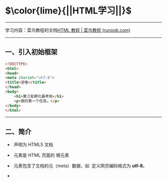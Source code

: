 # $\color{lime}{||HTML学习||}$

---

学习内容：菜鸟教程的文档[HTML 教程 | 菜鸟教程 (runoob.com)](https://www.runoob.com/html/html-tutorial.html)

---

## 一、引入初始框架

```html
<!DOCTYPE>
<html>
<head>
<meta charset="utf-8">
<title>泥电</title> 
</head>
<body>
    <h1>第三轮孵化器考核</h1>
    <p>我的第一个任务。</p>
</body>
</html>
```

--- 

## 二、简介

- **<!DOCTYPE html>** 声明为   HTML5 文档

- **<html>** 元素是 HTML 页面的  根元素

- **<head>** 元素包含了文档的元（meta）数据，如 <meta charset="utf-8"> 定义网页编码格式为 **utf-8**。

- **<title>** 元素描述了文档的标题

- **<body>** 元素包含了可见的页面内容

- **<h1>** 元素定义一个大标题

- **<p>** 元素定义一个段落
  
  <mark><img title="" src="https://www.runoob.com/wp-content/uploads/2013/06/02A7DD95-22B4-4FB9-B994-DDB5393F7F03.jpg" alt="" width="716"></mark>

### （1）什么是HTML？

HTML 是用来描述网页的一种语言。

- HTML 指的是超文本标记语言: **H**yper**T**ext **M**arkup **L**anguage
- HTML 不是一种编程语言，而是一种**标记**语言
- 标记语言是一套**标记标签** (markup tag)
- HTML 使用标记标签来**描述**网页
- HTML 文档包含了HTML **标签**及**文本**内容
- HTML文档也叫做 **web 页面**

---

## （2） HTML 标签

HTML 标记标签通常被称为 HTML 标签 (HTML tag)。

- HTML 标签是由*尖括号*包围的关键词，比如 <html>
- HTML 标签通常是*成对出现*的
- 标签对中的第一个标签是*开始标签*，第二个标签是*结束标签*
- 开始和结束标签也被称为*开放标签*和*闭合标签*

---

## (3)    vs配置和实时预览

<img src="file:///C:/Users/13561/AppData/Roaming/marktext/images/2024-01-28-11-00-48-image.png" title="" alt="" width="860">

---

# 三、基础

## ① HTML 标题

HTML 标题（Heading）是通过<h1> - <h6> 标签来定义的。

```html
<h1>这是一个标题</h1>
<h2>这是一个标题</h2>
<h3>这是一个标题</h3>
```

## ② HTML 段落

HTML 段落是通过标签 <p> 来定义的。

```html
<p>这是一个段落。</p>
<p>这是另外一个段落。</p>
```

## ③ HTML 链接

HTML 链接是通过标签 <a> 来定义的。

```html
<a href="https://www.runoob.com">这是一个链接</a>
```

## ④ HTML 图像

```html
HTML 图像是通过标签<img>来定义的.
<img src="/images/logo.png" width="258" height="39" />
```

**注意：** 图像的名称和尺寸是以属性的形式提供的。

---

# 

# 四、HTML元素

| 开始标签 *                 | 元素内容   | 结束标签 * |
| ---------------------- | ------ | ------ |
| <p>                    | 这是一个段落 | </p>   |
| <a href="default.htm"> | 这是一个链接 | </a>   |
| <br>                   | 换行     |        |

**开始标签常被称为**起始标签（opening tag）**，结束标签常称为**闭合标签（closing tag）。

## ① HTML 元素语法

- HTML 元素以**开始标签**起始
- HTML 元素以**结束标签**终止
- **元素的内容**是开始标签与结束标签之间的内容
- 某些 HTML 元素具有**空内容（empty content）**
- 空元素**在开始标签中进行关闭**（以开始标签的结束而结束）
- 大多数 HTML 元素可拥有**属性**

## ② 嵌套的 HTML 元素

大多数 HTML 元素可以嵌套（HTML 元素可以包含其他 HTML 元素）。

HTML 文档由相互嵌套的 HTML 元素构成。

## ④ HTML 文档实例

```html
<!DOCTYPE html>
<html>

<body>
<p>这是第一个段落。</p>
</body>

</html>
以上实例包含了三个 HTML 元素。
```

## ⑤ HTML 实例解析

**<p> 元素:**

```html
<p>这是第一个段落。</p>

这个 <p> 元素定义了 HTML 文档中的一个段落。  
这个元素拥有一个开始标签 <p> 以及一个结束标签 </p>.  
元素内容是: 这是第一个段落。
```

**<body> 元素:**

```html
<body>  
<p>这是第一个段落。</p>  
</body>
```

<body> 元素定义了 HTML 文档的主体。  
这个元素拥有一个开始标签 <body> 以及一个结束标签 </body>。  
元素内容是另一个 HTML 元素（p 元素）。

**<html> 元素：**

<html>

```html
<html>

<body>
<p>这是第一个段落。</p>
</body>

</html>
```

</html>

<html> 元素定义了整个 HTML 文档。  
这个元素拥有一个开始标签 <html> ，以及一个结束标签 </html>.  
元素内容是另一个 HTML 元素（body 元素）。

## ⑥ HTML 空元素

没有内容的 HTML 元素被称为空元素。空元素是在开始标签中关闭的。

<br> 就是没有关闭标签的空元素（<br> 标签定义换行）。

在 XHTML、XML 以及未来版本的 HTML 中，所有元素都必须被关闭。

在开始标签中添加斜杠，比如 <br />，是关闭空元素的正确方法，HTML、XHTML 和 XML 都接受这种方式。

即使 <br> 在所有浏览器中都是有效的，但使用 <br /> 其实是更长远的保障。

## ⑦ HTML 提示：使用小写标签

HTML 标签对大小写不敏感：<P> 等同于 <p>。许多网站都使用大写的 HTML 标签。

菜鸟教程使用的是小写标签，因为万维网联盟（W3C）在 HTML 4 中**推荐**使用小写，而在未来 (X)HTML 版本中**强制**使用小写。

---

# 五、HTML属性

- HTML 元素可以设置**属性**
- 属性可以在元素中添加**附加信息**
- <mark>属性一般描述于**开始标签**</mark>
- 属性总是以名称/值对的形式出现，**比如：name="value"**。

---

## ① 属性实例

HTML 链接由 <a> 标签定义。链接的地址在 **href 属性**中指定：

```html
<a href="http://www.runoob.com">这是一个链接</a>
```

## ② HTML 属性常用引用属性值

<u>属性值应该始终被包括在引号内。</u>

双引号是最常用的，不过使用单引号也没有问题。

> ![Remark](https://www.runoob.com/images/lamp.gif)**提示:** 在某些个别的情况下，比如属性值本身就含有双引号，那么您必须使用单引号，例如：
> 
> name='John "ShotGun" Nelson'

| 属性    | 描述                                     |
| ----- | -------------------------------------- |
| class | 为html元素定义一个或多个类名（classname）(类名从样式文件引入) |
| id    | 定义元素的唯一id                              |
| style | 规定元素的行内样式（inline style）                |
| title | 描述了元素的额外信息 (作为工具条使用)                   |

更多标准属性说明： [HTML 标准属性参考手册](https://www.runoob.com/tags/ref-standardattributes.html).

例如，以下是一个使用属性的示例：

```html
<a href="https://www.example.com" target="_blank">这是一个链接</a>`
```

在上面的例子中，`href`是链接元素(`<a>`)的属性之一，它指定了链接的目标URL。`

target`是另一个属性，它指定了链接在何处打开，`_blank`表示在新的浏览器窗口中打开链接。

HTML中的属性可以用于各种元素，包括图片、表单元素、样式等。每个元素都具有一组特定的属性，用于定义其行为和外观。可以通过在开始标签中使用属性来设置元素的属性值。

---

# 六、HTML标题

标题（Heading）是通过 <h1> - <h6> 标签进行定义的。

```html
<h1> 定义最大的标题。 <h6> 定义最小的标题。

<h1>这是一个标题。</h1>
<h2>这是一个标题。</h2>
<h3>这是一个标题。</h3>

注释: 浏览器会自动地在标题的前后添加空行。
```

请确保将 HTML 标题 标签只用于标题。不要仅仅是为了生成**粗体**或**大号**的文本而使用标题。

搜索引擎使用标题为您的网页的结构和内容编制索引。

因为用户可以通过标题来快速浏览您的网页，所以用标题来呈现文档结构是很重要的。

应该将 h1 用作主标题（最重要的），其后是 h2（次重要的），再其次是 h3，以此类推。

## 

## HTML 水平线

hr 元素可用于分隔内容。

```html
<p>这是一个段落。</p>
<hr>
<p>这是一个段落。</p>
<hr>
<p>这是一个段落。</p>
```

## HTML 注释

可以将注释插入 HTML 代码中，这样可以提高其可读性，使代码更易被人理解。浏览器会忽略注释，也不会显示它们。

注释写法如下:

```html
<!-- 这是一个注释 -->
```

**注释:** 开始括号之后（左边的括号）需要紧跟一个叹号 ! (英文标点符号)，结束括号之前（右边的括号）不需要，合理地使用注释可以对未来的代码编辑工作产生帮助。

## HTML 折行

如果您希望在不产生一个新段落的情况下进行换行（新行），请使用 `<br>`标签：

```html
<p>这个<br>段落<br>演示了分行的效果</p>
```

`<br />` 元素是一个空的 HTML 元素。由于关闭标签没有任何意义，因此它没有结束标签。

## 实例

```html
<!DOCTYPE html>
<html>
<head>
<meta charset="utf-8">
<title>菜鸟教程(runoob.com)</title>
</head>

<body>

<h1>春晓</h1>

<p>
    春眠不觉晓，
      处处闻啼鸟。
        夜来风雨声，
          花落知多少。
</p>

<p>注意，浏览器忽略了源代码中的排版（省略了多余的空格和换行）。</p>
</body>
</html>
```

输出结果：

```html
春晓

春眠不觉晓， 处处闻啼鸟。 夜来风雨声， 花落知多少。

注意，浏览器忽略了源代码中的排版（省略了多余的空格和换行）。
```

  ---

# 

# 七、HTML 文本格式化

<!DOCTYPE html>

```html
<!DOCTYPE html>
<html>
<head> 
<meta charset="utf-8"> 
<title>菜鸟教程(runoob.com)</title> 
</head> 
<body>

<b>加粗文本</b><br><br>
<i>斜体文本</i><br><br>
<code>电脑自动输出</code><br><br>
这是 <sub> 下标</sub> 和 <sup> 上标</sup>

</body>
</html>
```

<img title="" src="file:///C:/Users/13561/AppData/Roaming/marktext/images/2024-01-28-14-58-30-image.png" alt="" width="264" data-align="left">

```html
<!DOCTYPE html>
<html>
<head>
<meta charset="utf-8">
<title>菜鸟教程(runoob.com)</title>
</head>

<body>

<b>这个文本是加粗的</b>

<br />

<strong>这个文本是加粗的</strong>

<br />

<big>这个文本字体放大</big>

<br />

<em>这个文本是斜体的</em>

<br />

<i>这个文本是斜体的</i>

<br />

<small>这个文本是缩小的</small>

<br />

这个文本包含
<sub>下标</sub>

<br />

这个文本包含
<sup>上标</sup>

</body>
</html>
```

<img src="file:///C:/Users/13561/AppData/Roaming/marktext/images/2024-01-28-15-01-48-image.png" title="" alt="" width="259">

```html
<pre>
此例演示如何使用 pre 标签
对空行和    空格
进行控制
</pre>
```

<img title="" src="file:///C:/Users/13561/AppData/Roaming/marktext/images/2024-01-28-15-04-53-image.png" alt="" data-align="inline" width="257">

```html
<code>计算机输出</code>
<br />
<kbd>键盘输入</kbd>
<br />
<tt>打字机文本</tt>
<br />
<samp>计算机代码样本</samp>
<br />
<var>计算机变量</var>
<br />

<p>
<b>注释：</b>这些标签常用于显示计算机/编程代码。
</p>
```

<img title="" src="file:///C:/Users/13561/AppData/Roaming/marktext/images/2024-01-28-15-05-47-image.png" alt="" width="317">

### 写地址

```html
<address>
Written by <a href="mailto:webmaster@example.com">Jon Doe</a>.<br> 
Visit us at:<br>
Example.com<br>
Box 564, Disneyland<br>
USA
</address>
```

<img src="file:///C:/Users/13561/AppData/Roaming/marktext/images/2024-01-28-15-07-10-image.png" title="" alt="" width="278">

### 缩写和首字母缩写

```html
<abbr title="etcetera">etc.</abbr>
<br />
<acronym title="World Wide Web">WWW</acronym>

<p>在某些浏览器中，当您把鼠标移至缩略词语上时，title 可用于展示表达的完整版本。</p>

<p>仅对于 IE 5 中的 acronym 元素有效。</p>

<p>对于 Netscape 6.2 中的 abbr 和 acronym 元素都有效。</p>
```

<img src="file:///C:/Users/13561/AppData/Roaming/marktext/images/2024-01-28-15-08-35-image.png" title="" alt="" width="478">

### 左右换向

```html
<p>该段落文字从左到右显示。</p>  
<p><bdo dir="rtl">该段落文字从右到左显示。</bdo></p> 
```

<img src="file:///C:/Users/13561/AppData/Roaming/marktext/images/2024-01-28-15-10-46-image.png" title="" alt="" width="235">

### 引用

```html
<p>WWF's goal is to: 
<q>Build a future where people live in harmony with nature.</q>
We hope they succeed.</p>
```

<img src="file:///C:/Users/13561/AppData/Roaming/marktext/images/2024-01-28-15-12-11-image.png" title="" alt="" width="672">

### 标记删除文字

```html
<p>My favorite color is <del>blue</del> <ins>red</ins>!</p>
```

<img src="file:///C:/Users/13561/AppData/Roaming/marktext/images/2024-01-28-15-13-41-image.png" title="" alt="" width="327">

## 总结 HTML 文本格式化标签

| 标签       | 描述     |
| -------- | ------ |
| <b>      | 定义粗体文本 |
| <em>     | 定义着重文字 |
| <i>      | 定义斜体字  |
| <small>  | 定义小号字  |
| <strong> | 定义加重语气 |
| <sub>    | 定义下标字  |
| <sup>    | 定义上标字  |
| <ins>    | 定义插入字  |
| <del>    | 定义删除字  |

## HTML "计算机输出" 标签

| 标签     | 描述        |
| ------ | --------- |
| <code> | 定义计算机代码   |
| <kde>  | 定义键盘码     |
| <samp> | 定义计算机代码样本 |
| <var>  | 定义变量      |
| <pre>  | 定义预格式文本   |

## HTML 引文, 引用, 及标签定义

| 标签           | 描述        |
| ------------ | --------- |
| <abbr>       | 定义缩写      |
| <address>    | 定义地址      |
| <bdo>        | 定义文字方向    |
| <blockquote> | 定义长的引用    |
| <q>          | 定义短的引用语   |
| <cite>       | 定义引用、引证   |
| <dfn>        | 定义一个定义项目。 |

---

# 

# 八、链接

```html
<p>
<a href="/index.html">本文本</a> 是一个指向本网站中的一个页面的链接。</p>

<p><a href="http://www.microsoft.com/">本文本</a> 是一个指向万维网上的页面的链接。</p>

</body>
```

输出结果：

<p>
<a href="/index.html">本文本</a> 是一个指向本网站中的一个页面的链接。</p>

<p><a href="http://www.microsoft.com/">本文本</a> 是一个指向万维网上的页面的链接。</p>

</body>

## ① HTML 超链接

HTML使用标签 <a> 来设置超文本链接。

超链接可以是一个字，一个词，或者一组词，也可以是一幅图像，您可以点击这些内容来跳转到新的文档或者当前文档中的某个部分。

当您把鼠标指针移动到网页中的某个链接上时，箭头会变为一只小手。

在标签 <a> 中使用了 href 属性来描述链接的地址。

默认情况下，链接将以以下形式出现在浏览器中：

- 一个未访问过的链接显示为蓝色字体并带有下划线。
- 访问过的链接显示为紫色并带有下划线。
- 点击链接时，链接显示为红色并带有下划线。

> 注意：如果为这些超链接设置了 CSS 样式，展示样式会根据 CSS 的设定而显示。

## ② HTML 链接语法

以下是 HTML 中创建链接的基本语法和属性：$\color{lime}{<a>}$ 元素：创建链接的主要HTML元素是`<a>`（锚）元素。`<a>`元素具有以下属性：

- `href`：指定链接目标的URL，这是链接的最重要属性。可以是另一个网页的URL、文件的URL或其他资源的URL。
- `target`（可选）：指定链接如何在浏览器中打开。常见的值包括 `_blank`（在新标签或窗口中打开链接）和 `_self`（在当前标签或窗口中打开链接）。
- `title`（可选）：提供链接的额外信息，通常在鼠标悬停在链接上时显示为工具提示。
- `rel`（可选）：指定与链接目标的关系，如 nofollow、noopener 等。

链接的 HTML 代码很简单，它类似这样：

`<a href="url">链接文本</a>`

href 属性描述了链接的目标。

**提示:** *"链接文本"* 不必一定是文本。图片或其他 HTML 元素都可以成为链接。

**文本链接**：最常见的链接类型是文本链接，它使用 <a> 元素将一段文本转化为可点击的链接，例如：

```html
<a href="https://www.example.com">访问示例网站</a>
```

**图像链接**：您还可以使用图像作为链接。在这种情况下，`<a>` 元素包围着 `<img> `元素。例如：

```html
<a href="https://www.example.com">
  <img src="example.jpg" alt="示例图片">
</a>
```

**锚点链接**：除了链接到其他网页外，您还可以在<u>同一页面内创建内部链接</u>，这称为锚点链接。要创建锚点链接，需要在目标位置使用 元素定义一个标记，并使用#符号引用该标记。例如：

```html
<a href="#section2">跳转到第二部分</a>
<!-- 在页面中的某个位置 -->
<a name="section2"></a>
```

**下载链接**：如果您希望链接用于下载文件而不是导航到另一个网页，可以使用 download 属性。例如：

```html
<a href="document.pdf" download>下载文档</a>
```

## ③ HTML 链接- id 属性

id 属性可用于创建一个 HTML 文档书签。

**提示:** 书签不会以任何特殊方式显示，即在 HTML 页面中是不显示的，所以对于读者来说是<mark>隐藏</mark>的。

### 实例

在HTML文档中**插入ID**:

```html
<a id="tips">有用的提示部分</a>
```

在HTML文档中创建一个链接到"有用的提示部分(id="tips"）"：

```html
<a href="#tips">访问有用的提示部分</a>
```

或者，从另一个页面创建一个链接到"有用的提示部分(id="tips"）"：

```html
<a href="https://www.runoob.com/html/html-links.html#tips">
访问有用的提示部分</a>
```

**注意事项：**

 $\color{yellow}{请始终将正斜杠添加到子文件夹}$。假如这样书写链接：href="https://www.runoob.com/html"，就会向服务器产生两次 HTTP 请求。这是因为服务器会添加正斜杠到这个地址，然后创建一个新的请求，就像这样：href="https://www.runoob.com/html/"。

## ④ 实例

**图片链接**

```html
<p>创建图片链接:
<a href="http://www.runoob.com/html/html-tutorial.html">
<img  border="10" src="smiley.gif" alt="HTML 教程" width="32" height="32"></a></p>

<p>无边框的图片链接:
<a href="http://www.runoob.com/html/html-tutorial.html">
<img border="0" src="smiley.gif" alt="HTML 教程" width="32" height="32"></a></p>
```

<img src="file:///C:/Users/13561/AppData/Roaming/marktext/images/2024-01-28-21-54-16-image.png" title="" alt="" width="255">

**定位当前位置**

```html
<p>
<a href="#C4">查看章节 4</a>
</p>

<h2>章节 1</h2>
<p>这边显示该章节的内容……</p>

<h2>章节 2</h2>
<p>这边显示该章节的内容……</p>

<h2>章节 3</h2>
<p>这边显示该章节的内容……</p>

<h2><a id="C4">章节 4</a></h2>
<p>这边显示该章节的内容……</p>

<h2>章节 5</h2>
<p>这边显示该章节的内容……</p>
```

先定义跳转到C4的id的超文本链接，然后给章节四定义了C4的id，这样就可以生成了。见下图首

<img src="file:///C:/Users/13561/AppData/Roaming/marktext/images/2024-01-28-22-01-45-image.png" title="" alt="" width="200">

**跳出框架**

```html
<p>跳出框架?</p> 
<a href="http://www.runoob.com/" target="_top">点击这里!</a> 
```

- `_top`是一个特殊的目标名称，代表顶层窗口或顶层框架。当链接的目标设置为`_top`时，浏览器会忽略当前页面的所有框架和嵌套页面，直接在整个窗口中加载链接的目标页面。
- 这意味着，不论当前页面是否包含在框架中，点击链接后都会跳出框架，将整个窗口显示链接的目标页面。

<img src="file:///C:/Users/13561/AppData/Roaming/marktext/images/2024-01-28-22-13-30-image.png" title="" alt="" width="199">

**电子邮件链接**

```html
<p>
这是一个电子邮件链接：
<a href="mailto:someone@example.com?Subject=Hello%20again" target="_top">
发送邮件</a>
</p>

<p>
<b>注意:</b> 单词之间空格使用 %20 代替，以确保浏览器可以正常显示文本。
</p>
```

<img src="file:///C:/Users/13561/AppData/Roaming/marktext/images/2024-01-28-22-14-47-image.png" title="" alt="" width="629">

```html
<p>
这是另一个电子邮件链接：
<a href="mailto:someone@example.com?cc=someoneelse@example.com&bcc=andsomeoneelse@example.com&subject=Summer%20Party&body=You%20are%20invited%20to%20a%20big%20summer%20party!" target="_top">发送邮件!</a>
</p>

<p>
<b>注意:</b> 单词之间的空格使用 %20 代替，以确保浏览器可以正常显示文本。
</p>
```

<img src="file:///C:/Users/13561/AppData/Roaming/marktext/images/2024-01-28-22-15-55-image.png" title="" alt="" width="649">

---

# 九、头部

## <head>

<head> 元素包含了所有的头部标签元素。在 <head>元素中你可以插入脚本（scripts）, 样式文件（CSS），及各种meta信息。

可以添加在头部区域的元素标签为: <title>, <style>, <meta>, <link>, <script>, <noscript> 和 <base>。

## **<title>**

```html
<title> 标签定义了不同文档的标题。

<title> 在 HTML/XHTML 文档中是必需的。

<title> 元素:
定义了浏览器工具栏的标题
当网页添加到收藏夹时，显示在收藏夹中的标题
显示在搜索引擎结果页面的标题
```

```html
<!DOCTYPE html>
<html>
<head>
<meta charset="utf-8"> 
<title>我的 HTML 的第一页</title>
</head>

<body>
<p>浏览器中包含body元素的内容。</p>
<p>浏览器的标题包含title元素的内容</p>
</body>

</html>
```

<img src="file:///C:/Users/13561/AppData/Roaming/marktext/images/2024-01-28-22-20-19-image.png" title="" alt="" width="331">

## **<base>**

描述基本的链接地址/链接目标，该标签作为HTML文档中所有的链接标签的默认链接:

```html
<!DOCTYPE html>
<html>
<head>
<meta charset="utf-8"> 
<title>菜鸟教程(runoob.com)</title> 
<base href="https://www.runoob.com/images/" target="_blank">
</head>

<body>
<img src="logo.png"> - 注意这里我们设置了图片的相对地址。能正常显示是因为我们在 head 部分设置了 base 标签，该标签指定了页面上所有链接的默认 URL，所以该图片的访问地址为 "https://www.runoob.com/images/logo.png"
<br><br>
<a href="https://www.runoob.com">菜鸟教程</a> - 注意这个链接会在新窗口打开，即便它没有 target="_blank" 属性。因为在 base 标签里我们已经设置了 target 属性的值为 "_blank"。

</body>
</html>
```

注意：target为blank的意思前面有提到，其实就是在新窗口打开，self是在当前窗口，top则会跳出。我对base的理解就是基础，body所有的基础，在此之上的宏定义。

<img title="" src="file:///C:/Users/13561/AppData/Roaming/marktext/images/2024-01-28-22-27-53-image.png" alt="" width="559">

## <link>

定义了文档与外部资源之间的关系。

通常用于链接到样式表。

```html
<head>
<link rel="stylesheet" type="text/css" href="mystyle.css">
</head>
```

- `rel="stylesheet"`指定了被链接的资源是一个**样式表**。
- `type="text/css"`表示被链接的资源是CSS文件。
- `href="mystyle.css"`指定了CSS文件的路径。在这个例子中，CSS文件的路径为<u>相对路径</u>，即相对于当前HTML文件的位置。

通过将上述代码添加到HTML文档的`<head>`标签内，浏览器会根据给定的路径加载并应用名为`mystyle.css`的CSS文件，从而改变HTML文档中相关元素的样式。这样可以将样式与HTML内容分离，使得样式的管理和维护更加方便。

## <style>

```html
<style> 标签定义了HTML文档的样式文件引用地址.
在<style> 元素中你也可以直接添加样式来渲染 HTML 文档:
```

```html
<head>
<style type="text/css">
body {
    background-color:yellow;
}
p {
    color:blue
}
</style>
</head>
```

## <meta>

meta标签描述了一些基本的元数据。

<meta> 标签提供了元数据.元数据也不显示在页面上，但会被浏览器解析。

META 元素通常用于指定网页的描述，关键词，文件的最后修改时间，作者，和其他元数据。

元数据可以使用于浏览器（如何显示内容或重新加载页面），搜索引擎（关键词），或其他Web服务。

```html
<meta> 一般放置于 <head> 区域

为搜索引擎定义关键词:
<meta name="keywords" content="HTML, CSS, XML, XHTML, JavaScript">
为网页定义描述内容:
<meta name="description" content="免费 Web & 编程 教程">提供网页的简短描述，通常用于搜索引擎结果页面的显示。
定义网页作者:
<meta name="author" content="Runoob">
每30秒钟刷新当前页面:
<meta http-equiv="refresh" content="30">指定页面的自动刷新或重定向行为
```

是的，`<meta>`元素中包含的元数据通常不会直接在页面上显示出来，而是提供给浏览器、搜索引擎和其他Web工具使用的信息。这些信息可以影响页面的呈现方式、搜索引擎索引行为以及用户体验，但<mark>不会直接呈现为可见内容</mark>。

例如，设置字符编码的`<meta>`元素确保了页面中的文本能够以正确的编码方式显示，但这个元素本身并不在页面上显示出来。同样，描述网页内容的`<meta name="description" content="描述内容">`元素提供给搜索引擎<u>用于生成搜索结果摘要</u>，但它本身也不在页面上呈现为可见文本。

---

# 

# 十、HTML CSS

CSS (Cascading Style Sheets) 用于渲染HTML元素标签的样式。

## 如何使用CSS

> CSS 是在 HTML 4 开始使用的,是为了更好的渲染HTML元素而引入的.
> 
> CSS 可以通过以下方式添加到HTML中:
> 
> - 内联样式- 在HTML元素中使用"style" **属性**
> - 内部样式表 -在HTML文档头部 区域使用

## HTML样式实例 - 背景颜色

> 背景色属性（background-color）定义一个元素的背景颜色：

```html
<body style="background-color:yellow;">
 <h2 style="background-color:red;">这是一个标题</h2>
 <p style="background-color:green;">这是一个段落。
</p>
</body>
```

## HTML 样式实例 - 字体, 字体颜色 ，字体大小

> 我们可以使用font-family（字体），color（颜色），和font-size（字体大小）属性来定义字体的样式:

```html
<h1 style="font-family:verdana;">一个标题</h1>
<p style="font-family:arial;color:red;font-size:20px;">一个段落。</p>
```

> 现在通常使用font-family（字体），color（颜色），和font-size（字体大小）属性来定义文本样式，而不是使用<font>标签。

---

## HTML 样式实例 - 文本对齐方式

> 使用 text-align（文字对齐）属性指定文本的水平与垂直对齐方式：
> 
> ```html
> <h1 style="text-align:center;">居中对齐的标题</h1> <p>这是一个段落。</p>
> ```

## 内部样式表

> 当单个文件需要特别样式时，就可以使用内部样式表。你可以在<head> 部分通过 <style>标签定义内部样式表:
> 
> ```html
> <head>
> <style type="text/css">
> body {background-color:yellow;}
> p {color:blue;}
> </style>
> </head>
> ```

## !!!!!!!!!!!!外部样式表!!!

当样式需要被应用到很多页面的时候，外部样式表将是理想的选择。使用外部样式表，你就可以通过更改一个文件来改变整个站点的外观。

> ```html
> <head>
> <link rel="stylesheet" type="text/css" href="mystyle.css">
> </head>
> ```

<img title="" src="file:///C:/Users/13561/AppData/Roaming/marktext/images/2024-01-31-22-39-45-image.png" alt="" width="512">先写css文档 然后在html的head部分链接进来 作为格式 可以重复使用<img title="" src="file:///C:/Users/13561/AppData/Roaming/marktext/images/2024-01-31-22-38-14-image.png" alt="" width="511">

## HTML 样式标签

| 标签                                                    | 描述       |
| ----------------------------------------------------- | -------- |
| [<style>](https://www.runoob.com/tags/tag-style.html) | 定义文本样式   |
| [<link>](https://www.runoob.com/tags/tag-link.html)   | 定义资源引用地址 |

---

## 十一、图像

`<img>` 是空标签，意思是说，它只包含属性，并且没有闭合标签。

要在页面上显示图像，你需要使用源属性（src）。src 指 "source"。源属性的值是图像的 URL 地址。

**定义图像的语法是：**

`<img src="*url*" alt="*some_text*">`

URL 指存储图像的位置。如果名为 "pulpit.jpg" 的图像位于 www.runoob.com 的 images 目录中，那么其 URL 为 [http://www.runoob.com/images/pulpit.jpg](https://www.runoob.com/images/pulpit.jpg)。

浏览器将图像显示在文档中图像标签出现的地方。如果你将图像标签置于两个段落之间，那么浏览器会首先显示第一个段落，然后显示图片，最后显示第二段。

alt 属性用来为图像定义一串预备的可替换的文本。

替换文本属性的值是用户定义的。

`<img src="boat.gif" alt="Big Boat">`

在浏览器无法载入图像时，替换文本属性告诉读者失去的信息。

height（高度） 与 width（宽度）属性用于设置图像的高度与宽度。

属性值默认单位为像素:

```html
<img src="pulpit.jpg" alt="Pulpit rock" width="304" height="228">
```

**浮动实例**

```html
<p>
<img src="smiley.gif" alt="Smiley face" style="float:left" width="32" height="32"> 一个带图片的段落，图片浮动在这个文本的左边。
</p>

<p>
<img src="smiley.gif" alt="Smiley face" style="float:right" width="32" height="32"> 一个带图片的段落，图片浮动在这个文本的右边。
</p>
```

<img src="file:///C:/Users/13561/AppData/Roaming/marktext/images/2024-01-31-22-51-25-image.png" title="" alt="" width="738">

**图片链接实例**

> ```html
> <p>创建图片链接:
> <a href="http://www.runoob.com/html/html-tutorial.html">
> <img  border="10" src="smiley.gif" alt="HTML 教程" width="32" height="32"></a></p>
> 
> <p>无边框的图片链接:
> <a href="http://www.runoob.com/html/html-tutorial.html">
> <img border="0" src="smiley.gif" alt="HTML 教程" width="32" height="32"></
> ```

> ![](C:\Users\13561\AppData\Roaming\marktext\images\2024-01-31-22-54-20-image.png)

**图片映射！！！！感觉会用到！！点击图片不同位置可以得到不同图片跳转**

> ```html
> <p>点击太阳或其他行星，注意变化：</p>
> 
> <img src="planets.gif" width="145" height="126" alt="Planets" usemap="#planetmap">
> 
> <map name="planetmap">
>   <area shape="rect" coords="0,0,82,126" alt="Sun" href="sun.htm">
>   <area shape="circle" coords="90,58,3" alt="Mercury" href="mercur.htm">
>   <area shape="circle" coords="124,58,8" alt="Venus" href="venus.htm">
> </map>
> ```

> <img src="file:///C:/Users/13561/AppData/Roaming/marktext/images/2024-01-31-22-56-08-image.png" title="" alt="" width="255">

## HTML 图像标签

| 标签       | 描述            |
| -------- | ------------- |
| `<img>`  | 定义图像          |
| `<map>`  | 定义图像地图        |
| `<area>` | 定义图像地图中的可点击区域 |

---

## 

## 十二、表格

# HTML 表格

HTML 表格由 <table> 标签来定义。

HTML 表格是一种用于展示结构化数据的标记语言元素。

每个表格均有若干行（由 <tr> 标签定义），每行被分割为若干单元格（由 <td> 标签定义），表格可以包含标题行（<th>）用于定义列的标题。

- **tr**：tr 是 table row 的缩写，表示表格的<mark>一行</mark>。
- **td**：td 是 table data 的缩写，表示表格的<mark>数据</mark>单元格。
- **th**：th 是 table header的缩写，表示表格的<mark>表头</mark>单元格。

数据单元格可以包含文本、图片、列表、段落、表单、水平线、表格等等。

```html
<table>
  <thead>
    <tr>
      <th>列标题1</th>
      <th>列标题2</th>
      <th>列标题3</th>
    </tr>
  </thead>
  <tbody>
    <tr>
      <td>行1，列1</td>
      <td>行1，列2</td>
      <td>行1，列3</td>
    </tr>
    <tr>
      <td>行2，列1</td>
      <td>行2，列2</td>
      <td>行2，列3</td>
    </tr>
  </tbody>
</table>
```

- **<thead > 用于定义表格的标题部分:** 在 <thead > 中，使用 <th > 元素定义列的标题，以上实例中列标题分别为"列标题1"，"列标题2"和"列标题3"。

- **<tbody > 用于定义表格的主体部分:** 在 <tbody > 中，使用 <tr > 元素定义行，并在每行中使用 <td > 元素定义单元格数据，以上实例中有两行数据，每行包含三个单元格。

通过使用 <th > 元素定义列标题，可以使其在表格中以粗体显示，与普通单元格区分开来。

HTML 表格还可以具有其他部分，如 <tfoot > （表格页脚）和 <caption > （表格标题），<tfoot > 可用于在表格的底部定义摘要、统计信息等内容。 <caption > 可用于为整个表格定义标题。

HTML 表格还支持合并单元格和跨行/跨列的操作，以及其他样式和属性的应用，以满足各种需求。

我们也可以使用 CSS 来进一步自定义表格的样式和外观。



>  `<table border=" 数字 ">`可以设置表格边框宽度,数字为0则没有边框。
> 
> ```html
> <h4>水平标题:</h4>
> <table border="1">
> <tr>
>   <th>Name</th>
>   <th>Telephone</th>
>   <th>Telephone</th>
> </tr>
> <tr>
>   <td>Bill Gates</td>
>   <td>555 77 854</td>
>   <td>555 77 855</td>
> </tr>
> </table>
> 
> <h4>垂直标题:</h4>
> <table border="1">
> <tr>
>   <th>First Name:</th>
>   <td>Bill Gates</td>
> </tr>
> <tr>
>   <th>Telephone:</th>
>   <td>555 77 854</td>
> </tr>
> <tr>
>   <th>Telephone:</th>
>   <td>555 77 855</td>
> </tr>
> </table>
> ```

> 表格想要有标题，用`<caption></caption>`

> 表格想单独跨两行，可以用rouspan=“ 数字 ”
> 
> ```html
> <h4>单元格跨两行:</h4>
> <table border="1">
> <tr>
>   <th>First Name:</th>
>   <td>Bill Gates</td>
> </tr>
> <tr>
>   <th rowspan="2">Telephone:</th>
>   <td>555 77 854</td>
> </tr>
> <tr>
>   <td>555 77 855</td>
> </tr>
> </table>
> ```

> 单元格边距可以这样写：
> 
> ```html
> <h4>有单元格边距:</h4>
> <table border="1" 
> cellpadding="10">
> <tr>
>   <td>First</td>
>   <td>Row</td>
> </tr>   
> <tr>
>   <td>Second</td>
>   <td>Row</td>
> </tr>
> </table>
> ```



---



## 十三、列表

> <ul>是无序列表，<li>是每个列表始于的标签。
> 
> <ol>是有序列表标签
> 
> ```html
> <ol>
> <li>Coffee</li>
> <li>Milk</li>
> </ol>
> 浏览器中显示如下：
> 
> 1.Coffee
> 2.Milk
> ```

> 自定义列表从<dl>开始，每个列表项从<dt>开始，每个列表项的定义从<dd>开始。
> 
> > ```html
> > <dl>
> > <dt>Coffee</dt>
> > <dd>- black hot drink</dd>
> > <dt>Milk</dt>
> > <dd>- white cold drink</dd>
> > </dl>
> > ```

> <ol>标签里也可以写入type来定义排序符号。
> 
> > ```html
> > <h4>大写字母列表：</h4>
> > <ol type="A">
> >  <li>Apples</li>
> >  <li>Bananas</li>
> >  <li>Lemons</li>
> >  <li>Oranges</li>
> > </ol>
> > 得到
> > 大写字母列表：
> > A.Apples
> > B.Bananas
> > C.Lemons
> > D.Oranges
> > ```

> 嵌套列表
> 
> ```html
> <h4>嵌套列表：</h4>
> <ul>
>   <li>Coffee</li>
>   <li>Tea
>     <ul>
>       <li>Black tea</li>
>       <li>Green tea</li>
>     </ul>
>   </li>
>   <li>Milk</li>
> </ul>
> ```

---



## 十四、区块

```html
HTML 可以通过 <div> 和 <span>将元素组合起来。

HTML 区块元素
大多数 HTML 元素被定义为块级元素或内联元素。

块级元素在浏览器显示时，通常会以新行来开始（和结束）。

实例: <h1>, <p>, <ul>, <table>

HTML内联元素在显示时通常不会以新行开始。

实例: <b>, <td>, <a>, <img>


HTML <div> 元素是块级元素，它可用于组合其他 HTML 元素的容器。

<div> 元素没有特定的含义。除此之外，由于它属于块级元素，浏览器会在其前后显示折行。

如果与 CSS 一同使用，<div> 元素可用于对大的内容块设置样式属性。

<div> 元素的另一个常见的用途是文档布局。它取代了使用表格定义布局的老式方法。使用 <table> 元素进行文档布局不是表格的正确用法。<table> 元素的作用是显示表格化的数据。

HTML <span> 元素
HTML <span> 元素是内联元素，可用作文本的容器

<span> 元素也没有特定的含义。

当与 CSS 一同使用时，<span> 元素可用于为部分文本设置样式属性。


<div>	定义了文档的区域，块级 (block-level)
<span>	用来组合文档中的行内元素， 内联元素(inline)

```



> 用div把页面分成一块块，它本身只是用于标记，个人感觉，前面先预先定义（这个时候不用结束/div）某块风格然后名一个id，下文调用它。
> 
> ```html
> <div id="container" style="width:500px">
> 
> <div id="header" style="background-color:#FFA500;">
> 	
> <h1 style="margin-bottom:0;">主要的网页标题</h1></div>
> 
> <div id="menu" style="background-color:#FFD700;height:200px;width:100px;float:left;">
> <b>菜单</b><br>
> HTML<br>
> CSS<br>
> JavaScript</div>
> 
> <div id="content" style="background-color:#EEEEEE;height:200px;width:400px;float:left;">
> 内容在这里</div>
> 
> <div id="footer" style="background-color:#FFA500;clear:both;text-align:center;">
> 版权 © runoob.com</div>
> 
> </div>
> ```



---

## 十五、表单

```html
HTML 表单用于收集用户的输入信息。

HTML 表单表示文档中的一个区域，此区域包含交互控件，将用户收集到的信息发送到 Web 服务器。

HTML 表单通常包含各种输入字段、复选框、单选按钮、下拉列表等元素。

以下是一个简单的HTML表单的例子：

<form> 元素用于创建表单，action 属性定义了表单数据提交的目标 URL，method 属性定义了提交数据的 HTTP 方法（这里使用的是 "post"）。
<label> 元素用于为表单元素添加标签，提高可访问性。
<input> 元素是最常用的表单元素之一，它可以创建文本输入框、密码框、单选按钮、复选框等。type 属性定义了输入框的类型，id 属性用于关联 <label> 元素，name 属性用于标识表单字段。
<select> 元素用于创建下拉列表，而 <option> 元素用于定义下拉列表中的选项.
表单元素是允许用户在表单中输入内容，比如：文本域（textarea）、下拉列表（select）、单选框（radio-buttons）、复选框（checkbox） 等等。

```

```html
接下来我们介绍几种常用的输入类型。

一、
文本域通过 <input type="text"> 标签来设定，当用户要在表单中键入字母、数字等内容时，就会用到文本域。

实例
<form>
First name: <input type="text" name="firstname"><br>
Last name: <input type="text" name="lastname">
</form>

二、
密码字段通过标签 <input type="password"> 来定义:

实例
<form>
Password: <input type="password" name="pwd">
</form>

三、
单选按钮（Radio Buttons）
<input type="radio"> 标签定义了表单的单选框选项:

实例
<form action="">
<input type="radio" name="sex" value="male">男<br>
<input type="radio" name="sex" value="female">女
</form>

四、
复选框（Checkboxes）
<input type="checkbox"> 定义了复选框。

复选框可以选取一个或多个选项：

实例
<form>
<input type="checkbox" name="vehicle" value="Bike">我喜欢自行车<br>
<input type="checkbox" name="vehicle" value="Car">我喜欢小汽车
</form>

五、
提交按钮(Submit)
<input type="submit"> 定义了提交按钮。

当用户单击确认按钮时，表单的内容会被传送到服务器。表单的动作属性 action 定义了服务端的文件名。

action 属性会对接收到的用户输入数据进行相关的处理:

实例
<form name="input" action="html_form_action.php" method="get">
Username: <input type="text" name="user">
<input type="submit" value="Submit">
</form>

以上实例中有一个 method 属性，它用于定义表单数据的提交方式，可以是以下值：

post：指的是 HTTP POST 方法，表单数据会包含在表单体内然后发送给服务器，用于提交敏感数据，如用户名与密码等。

get：默认值，指的是 HTTP GET 方法，表单数据会附加在 action 属性的 URL 中，并以 ?作为分隔符，一般用于不敏感信息，如分页等。例如：https://www.runoob.com/?page=1，这里的 page=1 就是 get 方法提交的数据。
```

---



## 十六、框架

通过使用框架，你可以在同一个浏览器窗口中显示不止一个页面。

```html
iframe语法:

<iframe src="URL"></iframe>
该URL指向不同的网页。

iframe - 设置高度与宽度
height 和 width 属性用来定义iframe标签的高度与宽度。

属性默认以像素为单位, 但是你可以指定其按比例显示 (如："80%")。

实例
<iframe src="demo_iframe.htm" width="200" height="200"></iframe>


iframe - 移除边框
frameborder 属性用于定义iframe表示是否显示边框。

设置属性值为 "0" 移除iframe的边框:

实例
<iframe src="demo_iframe.htm" frameborder="0"></iframe>
```

```html
使用 iframe 来显示目标链接页面
iframe 可以显示一个目标链接的页面

目标链接的属性必须使用 iframe 的属性，如下实例:

实例
<iframe src="demo_iframe.htm" name="iframe_a"></iframe>
<p><a href="https://www.runoob.com" target="iframe_a" rel="noopener">RUNOOB.COM</a></p>
```

<img src="file:///C:/Users/13561/AppData/Roaming/marktext/images/2024-02-01-15-58-21-image.png" title="" alt="" width="278">

<img src="file:///C:/Users/13561/AppData/Roaming/marktext/images/2024-02-01-15-56-24-image.png" title="" alt="" width="458">

> target就是指向对应name的声明，然后点击一下那个图片，会显示链接的页面。

---
















